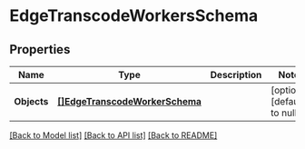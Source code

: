 # EdgeTranscodeWorkersSchema

## Properties
Name | Type | Description | Notes
------------ | ------------- | ------------- | -------------
**Objects** | [**[]EdgeTranscodeWorkerSchema**](EdgeTranscodeWorkerSchema.md) |  | [optional] [default to null]

[[Back to Model list]](../README.md#documentation-for-models) [[Back to API list]](../README.md#documentation-for-api-endpoints) [[Back to README]](../README.md)


